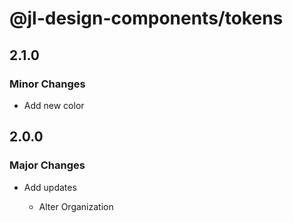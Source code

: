 # @jl-design-components/tokens

## 2.1.0

### Minor Changes

- Add new color

## 2.0.0

### Major Changes

- Add updates

  - Alter Organization
